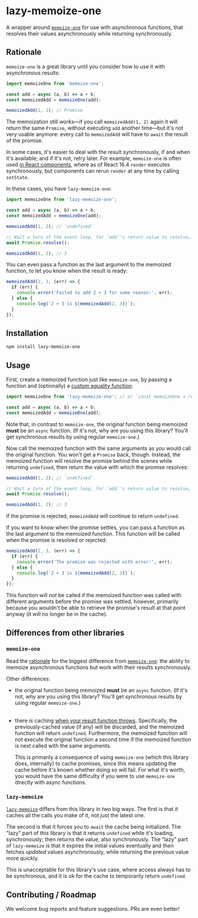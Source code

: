 # lazy-memoize-one

A wrapper around [`memoize-one`] for use with asynchronous functions, that resolves their values
asynchronously while returning synchronously.

## Rationale

`memoize-one` is a great library until you consider how to use it with asynchronous results:

```js
import memoizeOne from 'memoize-one';

const add = async (a, b) => a + b;
const memoizedAdd = memoizeOne(add);

memoizedAdd(1, 2); // Promise
```

The memoization still _works_&mdash;if you call `memoizedAdd(1, 2)` again it will return the same
`Promise`, without executing `add` another time&mdash;but it's not very usable anymore: every
call to `memoizedAdd` will have to `await` the result of the promise.

In some cases, it's easier to deal with the result synchronously, if and when it's available; and
if it's not, retry later. For example, `memoize-one` is often used [in React components], where
as of React 16.4 `render` executes synchronously, but components can rerun `render` at any time
by calling `setState`.

In these cases, you have `lazy-memoize-one`:

```js
import memoizeOne from 'lazy-memoize-one';

const add = async (a, b) => a + b;
const memoizedAdd = memoizeOne(add);

memoizedAdd(1, 2); // `undefined`

// Wait a turn of the event loop, for `add`'s return value to resolve…
await Promise.resolve();

memoizedAdd(1, 2); // 3
```

You can even pass a function as the last argument to the memoized function, to let you know when
the result is ready:

```js
memoizedAdd(2, 3, (err) => {
  if (err) {
    console.error('Failed to add 2 + 3 for some reason:', err);
  } else {
    console.log(`2 + 3 is ${memoizedAdd(2, 3)}`);
  }
});
```

## Installation

```sh
npm install lazy-memoize-one
```

## Usage

First, create a memoized function just like `memoize-one`, by passing a function and (optionally)
a [custom equality function]:

```js
import memoizeOne from 'lazy-memoize-one'; // or `const memoizeOne = require('lazy-memoize-one');`

const add = async (a, b) => a + b;
const memoizedAdd = memoizeOne(add);
```

Note that, in contrast to `memoize-one`, the original function being memoized **must** be an `async`
function. (If it's not, why are you using this library? You'll get synchronous results by using
regular `memoize-one`.)

Now call the memoized function with the same arguments as you would call the original function.
You won't get a `Promise` back, though. Instead, the memoized function will resolve the promise
behind the scenes while returning `undefined`, then return the value with which the promise
resolves:

```js
memoizedAdd(1, 2); // `undefined`

// Wait a turn of the event loop, for `add`'s return value to resolve…
await Promise.resolve();

memoizedAdd(1, 2); // 3
```

If the promise is rejected, `memoizedAdd` will continue to return `undefined`.

If you want to know when the promise settles, you can pass a function as the last argument to the
memoized function. This function will be called when the promise is resolved or rejected:

```js
memoizedAdd(2, 3, (err) => {
  if (err) {
    console.error('The promise was rejected with error:', err);
  } else {
    console.log(`2 + 3 is ${memoizedAdd(2, 3)}`);
  }
});
```

This function will _not_ be called if the memoized function was called with different arguments
before the promise was settled, however, primarily because you wouldn't be able to retrieve the
promise's result at that point anyway (it will no longer be in the cache).

## Differences from other libraries

### `memoize-one`

Read the [rationale] for the biggest difference from [`memoize-one`]: the ability to memoize
asynchronous functions but work with their results synchronously.

Other differences:

* the original function being memoized **must** be an `async` function. (If it's not, why are you
  using this library? You'll get synchronous results by using regular `memoize-one`.)<br><br>
* there _is_ caching [when your result function throws]. Specifically, the previously-cached value
  (if any) will be discarded, and the memoized function will return `undefined`. Furthermore, the
  memoized function will not execute the original function a second time if the memoized function
  is next called with the same arguments.

  This is primarily a consequence of using `memoize-one` (which this library does, internally) to
  cache promises, since this means updating the cache before it's known whether doing so will fail.
  For what it's worth, you would have the same difficulty if you were to use `memoize-one` directly
  with async functions.

### `lazy-memoize`

[`lazy-memoize`] differs from this library in two big ways. The first is that it caches all the
calls you make of it, not just the latest one.

The second is that it forces you to `await` the cache being initialized. The "lazy" part of this
library is that it returns `undefined` while it's loading, synchronously; then returns the value,
also synchronously. The "lazy" part of `lazy-memoize` is that it expires the initial values
eventually and then fetches _updated_ values asynchronously, while returning the previous value
more quickly.

This is unacceptable for this library's use case, where access always has to be synchronous, and it
is ok for the cache to temporarily return `undefined`.

## Contributing / Roadmap

We welcome bug reports and feature suggestions. PRs are even better!

[`memoize-one`]: https://github.com/alexreardon/memoize-one
[in React components]: https://reactjs.org/blog/2018/06/07/you-probably-dont-need-derived-state.html#what-about-memoization
[custom equality function]: https://github.com/alexreardon/memoize-one#custom-equality-function
[rationale]: #rationale
[when your result function throws]: https://github.com/alexreardon/memoize-one#when-your-result-function-throws
[`lazy-memoize`]: https://github.com/akdor1154/node-lazy-memoize#readme
